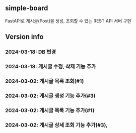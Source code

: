## simple-board
FastAPI로 게시글(Post)을 생성, 조회할 수 있는 REST API 서버 구현

## Version info

### 2024-03-18: DB 변경
### 2024-03-18: 게시글 수정, 삭제 기능 추가
### 2024-03-02: 게시글 목록 조회(#1)
### 2024-03-02: 게시글 생성 기능 추가(#3)
### 2024-03-02: 게시글 목록 기능 추가(#1)
### 2024-03-02: 게시글 상세 조회 기능 추가(#3), 